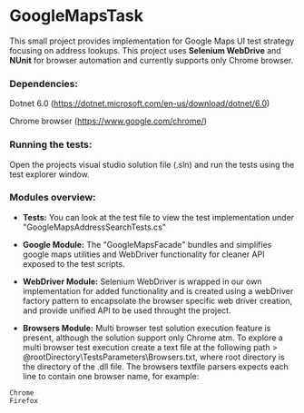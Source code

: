 # GoogleMapsTask

This small project provides implementation for Google Maps UI test strategy focusing on address lookups.
This project uses **Selenium WebDrive** and **NUnit** for browser automation and currently supports only Chrome browser.

### Dependencies:
Dotnet 6.0 (https://dotnet.microsoft.com/en-us/download/dotnet/6.0)

Chrome browser (https://www.google.com/chrome/)

### Running the tests:
Open the projects visual studio solution file (.sln) and run the tests using the test explorer window.

### Modules overview:
* **Tests:** You can look at the test file to view the test implementation under "GoogleMapsAddressSearchTests.cs"

* **Google Module:** The "GoogleMapsFacade" bundles and simplifies google maps utilities and WebDriver functionality for cleaner API exposed to the test scripts.

* **WebDriver Module:** Selenium WebDriver is wrapped in our own implementation for added functionality and is created using a webDriver factory pattern to encapsolate the browser specific web driver creation, and provide unified API to be used throught the project.

* **Browsers Module:** Multi browser test solution execution feature is present, although the solution support only Chrome atm. 
To explore a multi browser test execution create a text file at the following path > @rootDirectory\TestsParameters\Browsers.txt, where root directory is the directory of the .dll file.
The browsers textfile parsers expects each line to contain one browser name, for example:
```
Chrome
Firefox
```
